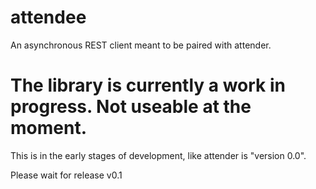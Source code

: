 # attendee
An asynchronous REST client meant to be paired with attender.

# The library is currently a work in progress. Not useable at the moment.
This is in the early stages of development, like attender is "version 0.0".

Please wait for release v0.1
